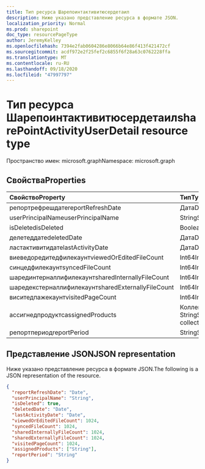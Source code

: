```yaml
---
title: Тип ресурса Шарепоинтактивитюсердетаил
description: Ниже указано представление ресурса в формате JSON.
localization_priority: Normal
ms.prod: sharepoint
doc_type: resourcePageType
author: JeremyKelley
ms.openlocfilehash: 7394e2fab0604286e8066b64e86f413f421472cf
ms.sourcegitcommit: acdf972e2f25fef2c6855f6f28a63c0762228ffa
ms.translationtype: MT
ms.contentlocale: ru-RU
ms.lasthandoff: 09/18/2020
ms.locfileid: "47997797"
---
```

# <a name="sharepointactivityuserdetail-resource-type"></a><span data-ttu-id="408d9-103">Тип ресурса Шарепоинтактивитюсердетаил</span><span class="sxs-lookup"><span data-stu-id="408d9-103">sharePointActivityUserDetail resource type</span></span>

<span data-ttu-id="408d9-104">Пространство имен: microsoft.graph</span><span class="sxs-lookup"><span data-stu-id="408d9-104">Namespace: microsoft.graph</span></span>

## <a name="properties"></a><span data-ttu-id="408d9-105">Свойства</span><span class="sxs-lookup"><span data-stu-id="408d9-105">Properties</span></span>

| <span data-ttu-id="408d9-106">Свойство</span><span class="sxs-lookup"><span data-stu-id="408d9-106">Property</span></span>                  | <span data-ttu-id="408d9-107">Тип</span><span class="sxs-lookup"><span data-stu-id="408d9-107">Type</span></span>              |
| :------------------------ | :---------------- |
| <span data-ttu-id="408d9-108">репортрефрешдате</span><span class="sxs-lookup"><span data-stu-id="408d9-108">reportRefreshDate</span></span>         | <span data-ttu-id="408d9-109">Дата</span><span class="sxs-lookup"><span data-stu-id="408d9-109">Date</span></span>              |
| <span data-ttu-id="408d9-110">userPrincipalName</span><span class="sxs-lookup"><span data-stu-id="408d9-110">userPrincipalName</span></span>         | <span data-ttu-id="408d9-111">String</span><span class="sxs-lookup"><span data-stu-id="408d9-111">String</span></span>            |
| <span data-ttu-id="408d9-112">isDeleted</span><span class="sxs-lookup"><span data-stu-id="408d9-112">isDeleted</span></span>                 | <span data-ttu-id="408d9-113">Boolean</span><span class="sxs-lookup"><span data-stu-id="408d9-113">Boolean</span></span>           |
| <span data-ttu-id="408d9-114">делетеддате</span><span class="sxs-lookup"><span data-stu-id="408d9-114">deletedDate</span></span>               | <span data-ttu-id="408d9-115">Дата</span><span class="sxs-lookup"><span data-stu-id="408d9-115">Date</span></span>              |
| <span data-ttu-id="408d9-116">ластактивитидате</span><span class="sxs-lookup"><span data-stu-id="408d9-116">lastActivityDate</span></span>          | <span data-ttu-id="408d9-117">Дата</span><span class="sxs-lookup"><span data-stu-id="408d9-117">Date</span></span>              |
| <span data-ttu-id="408d9-118">виеведоредитедфилекаунт</span><span class="sxs-lookup"><span data-stu-id="408d9-118">viewedOrEditedFileCount</span></span>   | <span data-ttu-id="408d9-119">Int64</span><span class="sxs-lookup"><span data-stu-id="408d9-119">Int64</span></span>             |
| <span data-ttu-id="408d9-120">синцедфилекаунт</span><span class="sxs-lookup"><span data-stu-id="408d9-120">syncedFileCount</span></span>           | <span data-ttu-id="408d9-121">Int64</span><span class="sxs-lookup"><span data-stu-id="408d9-121">Int64</span></span>             |
| <span data-ttu-id="408d9-122">шарединтерналлифилекаунт</span><span class="sxs-lookup"><span data-stu-id="408d9-122">sharedInternallyFileCount</span></span> | <span data-ttu-id="408d9-123">Int64</span><span class="sxs-lookup"><span data-stu-id="408d9-123">Int64</span></span>             |
| <span data-ttu-id="408d9-124">шаредекстерналлифилекаунт</span><span class="sxs-lookup"><span data-stu-id="408d9-124">sharedExternallyFileCount</span></span> | <span data-ttu-id="408d9-125">Int64</span><span class="sxs-lookup"><span data-stu-id="408d9-125">Int64</span></span>             |
| <span data-ttu-id="408d9-126">виситедпажекаунт</span><span class="sxs-lookup"><span data-stu-id="408d9-126">visitedPageCount</span></span>          | <span data-ttu-id="408d9-127">Int64</span><span class="sxs-lookup"><span data-stu-id="408d9-127">Int64</span></span>             |
| <span data-ttu-id="408d9-128">ассигнедпродуктс</span><span class="sxs-lookup"><span data-stu-id="408d9-128">assignedProducts</span></span>          | <span data-ttu-id="408d9-129">Коллекция String</span><span class="sxs-lookup"><span data-stu-id="408d9-129">String collection</span></span> |
| <span data-ttu-id="408d9-130">репортпериод</span><span class="sxs-lookup"><span data-stu-id="408d9-130">reportPeriod</span></span>              | <span data-ttu-id="408d9-131">String</span><span class="sxs-lookup"><span data-stu-id="408d9-131">String</span></span>            |

## <a name="json-representation"></a><span data-ttu-id="408d9-132">Представление JSON</span><span class="sxs-lookup"><span data-stu-id="408d9-132">JSON representation</span></span>

<span data-ttu-id="408d9-133">Ниже указано представление ресурса в формате JSON.</span><span class="sxs-lookup"><span data-stu-id="408d9-133">The following is a JSON representation of the resource.</span></span>

<!-- {
  "blockType": "resource",
  "@odata.type": "microsoft.graph.sharePointActivityUserDetail"
} -->

```json
{
  "reportRefreshDate": "Date",
  "userPrincipalName": "String",
  "isDeleted": true,
  "deletedDate": "Date",
  "lastActivityDate": "Date",
  "viewedOrEditedFileCount": 1024,
  "syncedFileCount": 1024,
  "sharedInternallyFileCount": 1024,
  "sharedExternallyFileCount": 1024,
  "visitedPageCount": 1024,
  "assignedProducts": ["String"],
  "reportPeriod": "String"
}
```


